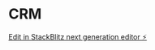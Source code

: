 # CRM

[Edit in StackBlitz next generation editor ⚡️](https://stackblitz.com/~/github.com/lawrence18365/CRM)
